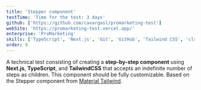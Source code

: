 ```yaml
---
title: 'Stepper component'
testTime: 'Time for the test: 3 days'
github: ['https://github.com/cavargasl/promarketing-test']
webSite: 'https://promarketing-test.vercel.app/'
enterprise: 'ProMarketing'
skills: ['TypeScript', 'Next.js', 'Git', 'GitHub', 'Tailwind CSS', 'clsx', 'Tailwind-merge']
order: 9
---
```


A technical test consisting of creating a **step-by-step component** using **Next.js**, **TypeScript**, and **TailwindCSS** that accepts an indefinite number of steps as children. This component should be fully customizable. Based on the Stepper component from [Material Tailwind](https://www.material-tailwind.com/docs/react/stepper).
